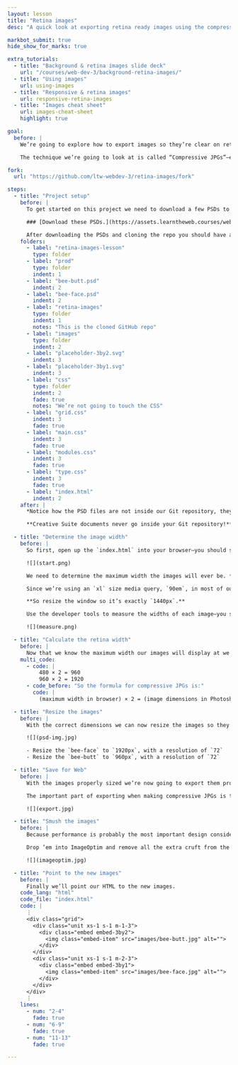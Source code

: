 ```yaml
---
layout: lesson
title: "Retina images"
desc: "A quick look at exporting retina ready images using the compressive JPG technique."

markbot_submit: true
hide_show_for_marks: true

extra_tutorials:
  - title: "Background & retina images slide deck"
    url: "/courses/web-dev-3/background-retina-images/"
  - title: "Using images"
    url: using-images
  - title: "Responsive & retina images"
    url: responsive-retina-images
  - title: "Images cheat sheet"
    url: images-cheat-sheet
    highlight: true

goal:
  before: |
    We’re going to explore how to export images so they’re clear on retina screens.

    The technique we’re going to look at is called “Compressive JPGs”—essentially we make them double the width and scale them down while significantly reducing the quality.

fork:
  url: "https://github.com/ltw-webdev-3/retina-images/fork"

steps:
  - title: "Project setup"
    before: |
      To get started on this project we need to download a few PSDs to use on the website.

      ### [Download these PSDs.](https://assets.learntheweb.courses/web-dev-3/retina-images-download.zip)

      After downloading the PSDs and cloning the repo you should have a folder structure like this:
    folders:
      - label: "retina-images-lesson"
        type: folder
      - label: "prod"
        type: folder
        indent: 1
      - label: "bee-butt.psd"
        indent: 2
      - label: "bee-face.psd"
        indent: 2
      - label: "retina-images"
        type: folder
        indent: 1
        notes: "This is the cloned GitHub repo"
      - label: "images"
        type: folder
        indent: 2
      - label: "placeholder-3by2.svg"
        indent: 3
      - label: "placeholder-3by1.svg"
        indent: 3
      - label: "css"
        type: folder
        indent: 2
        fade: true
        notes: "We’re not going to touch the CSS"
      - label: "grid.css"
        indent: 3
        fade: true
      - label: "main.css"
        indent: 3
        fade: true
      - label: "modules.css"
        indent: 3
        fade: true
      - label: "type.css"
        indent: 3
        fade: true
      - label: "index.html"
        indent: 2
    after: |
      *Notice how the PSD files are not inside our Git repository, they’re in a folder beside the Git repository named `prod`.*

      **Creative Suite documents never go inside your Git repository!**

  - title: "Determine the image width"
    before: |
      So first, open up the `index.html` into your browser—you should see two placeholder images.

      ![](start.png)

      We need to determine the maximum width the images will ever be. *But we first have to pick a maximum size we want to view the site at.*

      Since we’re using an `xl` size media query, `90em`, in most of our websites let’s use that as the upper limit.

      **So resize the window so it’s exactly `1440px`.**

      Use the developer tools to measure the widths of each image—you should get these sizes:

      ![](measure.png)

  - title: "Calculate the retina width"
    before: |
      Now that we know the maximum width our images will display at we take that width and double it:
    multi_code:
      - code: |
          480 × 2 = 960
          960 × 2 = 1920
      - code_before: "So the formula for compressive JPGs is:"
        code: |
          (maximum width in browser) × 2 = (image dimensions in Photoshop)

  - title: "Resize the images"
    before: |
      With the correct dimensions we can now resize the images so they match the retina width we want.

      ![](psd-img.jpg)

      - Resize the `bee-face` to `1920px`, with a resolution of `72`
      - Resize the `bee-butt` to `960px`, with a resolution of `72`

  - title: "Save for Web"
    before: |
      With the images properly sized we’re now going to export them properly with “Save for Web”.

      The important part of exporting when making compressive JPGs is to make the **quality really low**, 20% low. Since the images will be scaled down by the browser the quality degradation won’t be noticeable.

      ![](export.jpg)

  - title: "Smush the images"
    before: |
      Because performance is probably the most important design consideration for The Web we need to make sure the images are as small as possible.

      Drop ’em into ImageOptim and remove all the extra cruft from the JPGs so they can be as small as possible.

      ![](imageoptim.jpg)

  - title: "Point to the new images"
    before: |
      Finally we’ll point our HTML to the new images.
    code_lang: "html"
    code_file: "index.html"
    code: |
      ⋮
      <div class="grid">
        <div class="unit xs-1 s-1 m-1-3">
          <div class="embed embed-3by2">
            <img class="embed-item" src="images/bee-butt.jpg" alt="">
          </div>
        </div>
        <div class="unit xs-1 s-1 m-2-3">
          <div class="embed embed-3by1">
            <img class="embed-item" src="images/bee-face.jpg" alt="">
          </div>
        </div>
      </div>
      ⋮
    lines:
      - num: "2-4"
        fade: true
      - num: "6-9"
        fade: true
      - num: "11-13"
        fade: true

---
```

